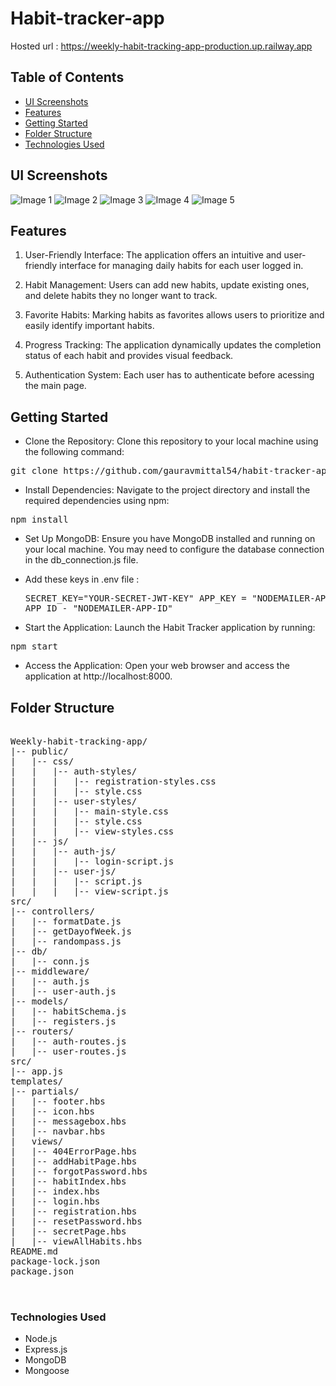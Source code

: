 # Habit-tracker-app
Hosted url : https://weekly-habit-tracking-app-production.up.railway.app

## Table of Contents
   - [UI Screenshots](#ui-screenshots)
   - [Features](#features)
   - [Getting Started](#getting-started)
   - [Folder Structure](#folder-structure)
   - [Technologies Used](#technologies-used)


## UI Screenshots
<div class="image-grid">
    <img src="https://github.com/gauravmittal54/Weekly-habit-tracking-app/assets/61792468/afc09265-51fa-4142-aec9-518b60b7aa6e" alt="Image 1">
    <img src="https://github.com/gauravmittal54/Weekly-habit-tracking-app/assets/61792468/06948940-c371-4f90-8d80-bf4c49eda445" alt="Image 2">
    <img src="https://github.com/gauravmittal54/Weekly-habit-tracking-app/assets/61792468/ae02e3d0-5934-4ba7-a76b-5c6fd732b48d" alt="Image 3">
    <img src="https://github.com/gauravmittal54/Weekly-habit-tracking-app/assets/61792468/d59a7e53-4ba1-4a50-b0c4-78557f0908a6" alt="Image 4">
    <img src="https://github.com/gauravmittal54/Weekly-habit-tracking-app/assets/61792468/d3964a13-d871-437a-96e3-546e52a1538c" alt="Image 5">
</div>







## Features
1. User-Friendly Interface: The application offers an intuitive and user-friendly interface for managing daily habits for each user logged in.

2. Habit Management: Users can add new habits, update existing ones, and delete habits they no longer want to track.

3. Favorite Habits: Marking habits as favorites allows users to prioritize and easily identify important habits.

4. Progress Tracking: The application dynamically updates the completion status of each habit and provides visual feedback.

5. Authentication System: Each user has to authenticate before acessing the main page.


## Getting Started
- Clone the Repository: Clone this repository to your local machine using the following command:

<pre>git clone https://github.com/gauravmittal54/habit-tracker-app.git</pre>
- Install Dependencies: Navigate to the project directory and install the required dependencies using npm:

<pre>npm install</pre>
- Set Up MongoDB: Ensure you have MongoDB installed and running on your local machine. You may need to configure the database connection in the db_connection.js file.

- Add these keys in .env file : <pre>SECRET_KEY="YOUR-SECRET-JWT-KEY"
                              APP_KEY = "NODEMAILER-APP-KEY"
                              APP_ID - "NODEMAILER-APP-ID"</pre>

- Start the Application: Launch the Habit Tracker application by running:

<pre>npm start</pre>
- Access the Application: Open your web browser and access the application at http://localhost:8000.


## Folder Structure

<pre>

Weekly-habit-tracking-app/
|-- public/
|   |-- css/
|   |   |-- auth-styles/
|   |   |   |-- registration-styles.css
|   |   |   |-- style.css
|   |   |-- user-styles/
|   |   |   |-- main-style.css
|   |   |   |-- style.css
|   |   |   |-- view-styles.css
|   |-- js/
|   |   |-- auth-js/
|   |   |   |-- login-script.js
|   |   |-- user-js/
|   |   |   |-- script.js
|   |   |   |-- view-script.js
src/
|-- controllers/
|   |-- formatDate.js
|   |-- getDayofWeek.js
|   |-- randompass.js
|-- db/
|   |-- conn.js
|-- middleware/
|   |-- auth.js
|   |-- user-auth.js
|-- models/
|   |-- habitSchema.js
|   |-- registers.js
|-- routers/
|   |-- auth-routes.js
|   |-- user-routes.js
src/
|-- app.js
templates/
|-- partials/
|   |-- footer.hbs
|   |-- icon.hbs
|   |-- messagebox.hbs
|   |-- navbar.hbs
|   views/
|   |-- 404ErrorPage.hbs
|   |-- addHabitPage.hbs
|   |-- forgotPassword.hbs
|   |-- habitIndex.hbs
|   |-- index.hbs
|   |-- login.hbs
|   |-- registration.hbs
|   |-- resetPassword.hbs
|   |-- secretPage.hbs
|   |-- viewAllHabits.hbs
README.md
package-lock.json
package.json

  
</pre>


### Technologies Used
 - Node.js
 - Express.js
 - MongoDB
 - Mongoose





